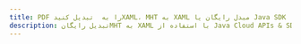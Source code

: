 ---title: PDF را به  تبدیل کنیدXAML، MHT به XAML مبدل رایگان یا Java SDKdescription: تبدیل رایگانMHT به XAML با استفاده از Java Cloud APIs & SDK همچنین اسناد PDF را در Cloud ایجاد، ویرایش و رندر کنید.---